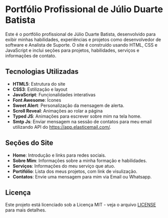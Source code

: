 # Portfólio Profissional de Júlio Duarte Batista

Este é o portfólio profissional de Júlio Duarte Batista, desenvolvido para exibir minhas habilidades, experiências e projetos como desenvolvedor de software e Analista de Suporte. O site é construído usando HTML, CSS e JavaScript e inclui seções para projetos, habilidades, serviços e informações de contato.

## Tecnologias Utilizadas

- **HTML5**: Estrutura do site
- **CSS3**: Estilização e layout
- **JavaScript**: Funcionalidades interativas
- **Font Awesome**: Ícones
- **Sweet Alert**: Personalização da mensagem de alerta.
- **Scroll Reveal**: Animações ao rolar a página
- **Typed JS**: Animações para escrever sobre mim na tela home.
- **Smtp Js**: Enviar mensagem na sessão de contatos para meu email utilizando API do https://app.elasticemail.com/.

## Seções do Site

- **Home**: Introdução e links para redes sociais.
- **Sobre Mim**: Informações sobre a minha formação e habilidades.
- **Serviços**: Informações do meu serviço que atuo.
- **Portifólio**: Lista dos meus projetos, com link de visulização.
- **Contatos**: Envie uma mensagem para mim via Email ou Whatsapp.

 ## Licença

Este projeto está licenciado sob a Licença MIT - veja o arquivo [LICENSE](LICENSE) para mais detalhes.
